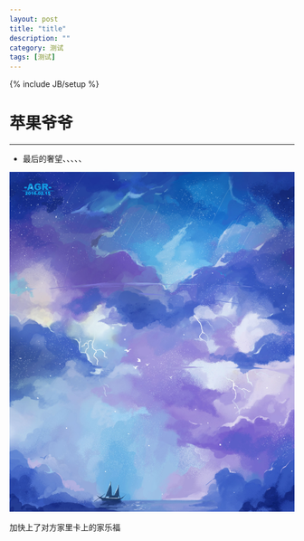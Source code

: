 ```yaml
---
layout: post
title: "title"
description: ""
category: 测试
tags: [测试]
---
```

{% include JB/setup %}

# 苹果爷爷
---

* 最后的奢望、、、、、

![Alt text](/image/20160327/yu2.jpg)

加快上了对方家里卡上的家乐福

<!--break-->
